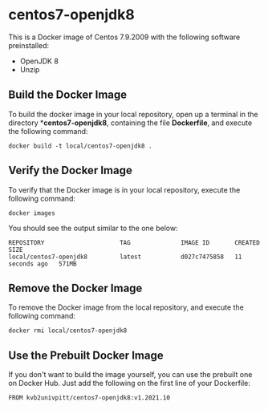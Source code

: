 # centos7-openjdk8

This is a Docker image of Centos 7.9.2009 with the following software preinstalled:

- OpenJDK 8
- Unzip

## Build the Docker Image

To build the docker image in your local repository, open up a terminal in the directory ***centos7-openjdk8**, containing the file **Dockerfile**, and execute the following command:

```
docker build -t local/centos7-openjdk8 .
```

## Verify the Docker Image

To verify that the Docker image is in your local repository, execute the following command:

```
docker images
```

You should see the output similar to the one below:

```
REPOSITORY                     TAG              IMAGE ID       CREATED          SIZE
local/centos7-openjdk8         latest           d027c7475858   11 seconds ago   571MB
```

## Remove the Docker Image

To remove the Docker image from the local repository, and execute the following command:

```
docker rmi local/centos7-openjdk8
```

## Use the Prebuilt Docker Image

If you don't want to build the image yourself, you can use the prebuilt one on Docker Hub.  Just add the following on the first line of your Dockerfile:

```docker
FROM kvb2univpitt/centos7-openjdk8:v1.2021.10
```
